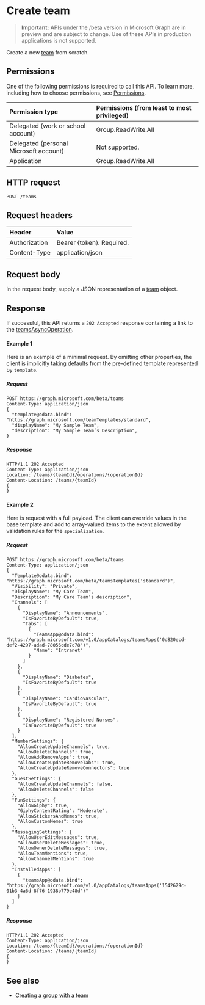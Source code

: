 # Create team

> **Important:** APIs under the /beta version in Microsoft Graph are in preview and are subject to change. Use of these APIs in production applications is not supported.

Create a new [team](../resources/team.md) from scratch.

## Permissions

One of the following permissions is required to call this API. To learn more, including how to choose permissions, see [Permissions](../../../concepts/permissions_reference.md).

| Permission type                        | Permissions (from least to most privileged) |
| :------------------------------------- | :------------------------------------------ |
| Delegated (work or school account)     | Group.ReadWrite.All                         |
| Delegated (personal Microsoft account) | Not supported.                              |
| Application                            | Group.ReadWrite.All                         |

## HTTP request

<!-- { "blockType": "ignored" } -->

```http
POST /teams
```

## Request headers

| Header        | Value                     |
| :------------ | :------------------------ |
| Authorization | Bearer {token}. Required. |
| Content-Type  | application/json          |

## Request body

In the request body, supply a JSON representation of a [team](../resources/team.md) object.

## Response

If successful, this API returns a `202 Accepted` response containing a link to the [teamsAsyncOperation](../resources/teamsasyncoperation.md).

#### Example 1

Here is an example of a minimal request. By omitting other properties, the client is implicitly taking defaults from the pre-defined template represented by `template`.

##### Request

```http
POST https://graph.microsoft.com/beta/teams
Content-Type: application/json
{
  "template@odata.bind": "https://graph.microsoft.com/teamTemplates/standard",
  "displayName": "My Sample Team",
  "description": "My Sample Team’s Description",
}
```

##### Response

```http
HTTP/1.1 202 Accepted
Content-Type: application/json
Location: /teams/{teamId}/operations/{operationId}
Content-Location: /teams/{teamId}
{
}
```

#### Example 2

Here is request with a full payload. The client can override values in the base template and add to array-valued items to the extent allowed by validation rules for the `specialization`.

##### Request

```http
POST https://graph.microsoft.com/beta/teams
Content-Type: application/json
{
  "Template@odata.bind": "https://graph.microsoft.com/beta/teamsTemplates('standard')",
  "Visibility": "Private",
  "DisplayName": "My Care Team",
  "Description": "My Care Team’s description",
  "Channels": [
    {
      "DisplayName": "Announcements",
      "IsFavoriteByDefault": true,
      "Tabs": [
        {
          "TeamsApp@odata.bind": "https://graph.microsoft.com/v1.0/appCatalogs/teamsApps('0d820ecd-def2-4297-adad-78056cde7c78')",
          "Name": "Intranet"
        }
      ]
    },
    {
      "DisplayName": "Diabetes",
      "IsFavoriteByDefault": true
    },
    {
      "DisplayName": "Cardiovascular",
      "IsFavoriteByDefault": true
    },
    {
      "DisplayName": "Registered Nurses",
      "IsFavoriteByDefault": true
    }
  ],
  "MemberSettings": {
    "AllowCreateUpdateChannels": true,
    "AllowDeleteChannels": true,
    "AllowAddRemoveApps": true,
    "AllowCreateUpdateRemoveTabs": true,
    "AllowCreateUpdateRemoveConnectors": true
  },
  "GuestSettings": {
    "AllowCreateUpdateChannels": false,
    "AllowDeleteChannels": false
  },
  "FunSettings": {
    "AllowGiphy": true,
    "GiphyContentRating": "Moderate",
    "AllowStickersAndMemes": true,
    "AllowCustomMemes": true
  },
  "MessagingSettings": {
    "AllowUserEditMessages": true,
    "AllowUserDeleteMessages": true,
    "AllowOwnerDeleteMessages": true,
    "AllowTeamMentions": true,
    "AllowChannelMentions": true
  },
  "InstalledApps": [
    {
      "teamsApp@odata.bind": "https://graph.microsoft.com/v1.0/appCatalogs/teamsApps('1542629c-01b3-4a6d-8f76-1938b779e48d')"
    }
  ]
}
```

##### Response

```http
HTTP/1.1 202 Accepted
Content-Type: application/json
Location: /teams/{teamId}/operations/{operationId}
Content-Location: /teams/{teamId}
{
}
```

## See also

- [Creating a group with a team](../../../concepts/teams-create-group-and-team.md)
